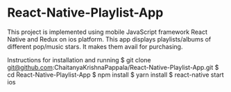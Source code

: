 # React-Native-Playlist-App
This project is implemented using mobile JavaScript framework React Native and Redux on ios platform.
This app displays playlists/albums of different pop/music stars.
It makes them avail for purchasing.


Instructions for installation and running
$ git clone git@github.com:ChaitanyaKrishnaPappala/React-Native-Playlist-App.git
$ cd React-Native-Playlist-App
$ npm install
$ yarn install
$ react-native start ios

